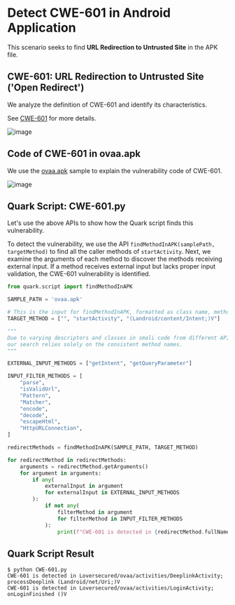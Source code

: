 # Detect CWE-601 in Android Application

This scenario seeks to find **URL Redirection to Untrusted Site** in the
APK file.

## CWE-601: URL Redirection to Untrusted Site (\'Open Redirect\')

We analyze the definition of CWE-601 and identify its characteristics.

See [CWE-601](https://cwe.mitre.org/data/definitions/601.html) for more
details.

![image](https://imgur.com/sgRhcel.png)

## Code of CWE-601 in ovaa.apk

We use the [ovaa.apk](https://github.com/oversecured/ovaa) sample to
explain the vulnerability code of CWE-601.

![image](https://imgur.com/I61pL2m.png)

## Quark Script: CWE-601.py

Let's use the above APIs to show how the Quark script finds this
vulnerability.

To detect the vulnerability, we use the API
`findMethodInAPK(samplePath, targetMethod)` to find all the caller
methods of `startActivity`. Next, we examine the arguments of each
method to discover the methods receiving external input. If a method
receives external input but lacks proper input validation, the CWE-601
vulnerability is identified.

``` python
from quark.script import findMethodInAPK

SAMPLE_PATH = 'ovaa.apk'

# This is the input for findMethodInAPK, formatted as class name, method name, descriptor
TARGET_METHOD = ["", "startActivity", "(Landroid/content/Intent;)V"]

"""
Due to varying descriptors and classes in smali code from different APIs,
our search relies solely on the consistent method names.
"""

EXTERNAL_INPUT_METHODS = ["getIntent", "getQueryParameter"]

INPUT_FILTER_METHODS = [
    "parse",
    "isValidUrl",
    "Pattern",
    "Matcher",
    "encode",
    "decode",
    "escapeHtml",
    "HttpURLConnection",
]

redirectMethods = findMethodInAPK(SAMPLE_PATH, TARGET_METHOD)

for redirectMethod in redirectMethods:
    arguments = redirectMethod.getArguments()
    for argument in arguments:
        if any(
            externalInput in argument
            for externalInput in EXTERNAL_INPUT_METHODS
        ):
            if not any(
                filterMethod in argument
                for filterMethod in INPUT_FILTER_METHODS
            ):
                print(f"CWE-601 is detected in {redirectMethod.fullName}")
```

## Quark Script Result

``` TEXT
$ python CWE-601.py
CWE-601 is detected in Loversecured/ovaa/activities/DeeplinkActivity; processDeeplink (Landroid/net/Uri;)V
CWE-601 is detected in Loversecured/ovaa/activities/LoginActivity; onLoginFinished ()V
```
